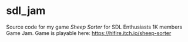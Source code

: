 # sdl_jam

Source code for my game *Sheep Sorter* for SDL Enthusiasts 1K members Game Jam.
Game is playable here: https://hifire.itch.io/sheep-sorter
